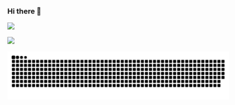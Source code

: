 ### Hi there 👋

![](https://github-readme-stats.vercel.app/api?username=nella17&theme=default&show_icons=true)

![](https://github-readme-stats.vercel.app/api/top-langs/?username=nella17&theme=default&layout=compact&card_width=445)

![](https://github.com/nella17/nella17/raw/snk/github-snake.svg)
